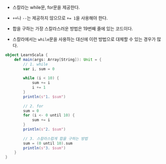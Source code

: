 - 스칼라는 while문, for문을 제공한다.
- `++`나 `--`는 제공하지 않으므로 `+= 1`을 사용해야 한다.

- 합을 구하는 가장 스칼라스러운 방법은 19번째 줄에 있는 코드이다.

- 스칼라에서는 `while`문을 사용하는 대신에 이런 방법으로 대체할 수 있는 경우가 많다.

```scala
object LearnScala {
	def main(args: Array[String]): Unit = {
		// 1. while
		var i, sum = 0
		
		while (i < 10) {
			sum += i
			i += 1
		}
		println(s"1. $sum")
		
		// 2. for
		sum = 0
		for (i <- 0 until 10) {
			sum += i
		}
		println(s"2. $sum")
		
		// 3. 스칼라스럽게 합을 구하는 방법
		sum = (0 until 10).sum
		println(s"3. $sum")
	}
}
```